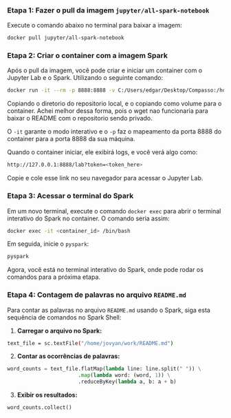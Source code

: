 ### Etapa 1: Fazer o pull da imagem `jupyter/all-spark-notebook`
Execute o comando abaixo no terminal para baixar a imagem:

```bash
docker pull jupyter/all-spark-notebook
```

### Etapa 2: Criar o container com a imagem Spark
Após o pull da imagem, você pode criar e iniciar um container com o Jupyter Lab e o Spark. Utilizando o seguinte comando:

```bash
docker run -it --rm -p 8888:8888 -v C:/Users/edgar/Desktop/Compasso:/home/jovyan/work jupyter/all-spark-notebook
```
Copiando o diretorio do repositorio local, e o copiando como volume para o container. Achei melhor dessa forma, pois o wget nao funcionaria para baixar o README com o repositorio sendo privado.

O `-it` garante o modo interativo e o `-p` faz o mapeamento da porta 8888 do container para a porta 8888 da sua máquina.

Quando o container iniciar, ele exibirá logs, e você verá algo como:

```bash
http://127.0.0.1:8888/lab?token=<token_here>
```

Copie e cole esse link no seu navegador para acessar o Jupyter Lab.

### Etapa 3: Acessar o terminal do Spark
Em um novo terminal, execute o comando `docker exec` para abrir o terminal interativo do Spark no container. O comando seria assim:

```bash
docker exec -it <container_id> /bin/bash
```

Em seguida, inicie o `pyspark`:

```bash
pyspark
```

Agora, você está no terminal interativo do Spark, onde pode rodar os comandos para a próxima etapa.

### Etapa 4: Contagem de palavras no arquivo `README.md`
Para contar as palavras no arquivo `README.md` usando o Spark, siga esta sequência de comandos no Spark Shell:

1. **Carregar o arquivo no Spark:**

```bash
text_file = sc.textFile("/home/jovyan/work/README.md")
```

2. **Contar as ocorrências de palavras:**

```python
word_counts = text_file.flatMap(lambda line: line.split(" ")) \
                       .map(lambda word: (word, 1)) \
                       .reduceByKey(lambda a, b: a + b)
```

3. **Exibir os resultados:**

```python
word_counts.collect()
```